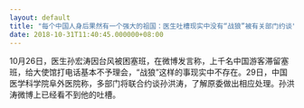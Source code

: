 ```yaml
---
layout: default
title: "每个中国人身后果然有一个强大的祖国：医生吐槽现实中没有“战狼”被有关部门约谈"
date: 2018-10-31T11:40:45.000000+08:00
---
```


10月26日，医生孙宏涛因台风被困塞班，在微博发言称，上千名中国游客滞留塞班，给大使馆打电话基本不予理会，“战狼”这样的事现实中不存在。29日，中国医学科学院阜外医院称，多部门将联合约谈孙洪涛，了解原委做出相应处理。孙洪涛微博上已经看不到他的吐槽。

